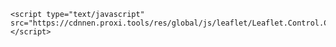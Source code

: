<link rel="stylesheet" href="https://unpkg.com/leaflet@1.7.1/dist/leaflet.css" integrity="sha512-xodZBNTC5n17Xt2atTPuE1HxjVMSvLVW9ocqUKLsCC5CXdbqCmblAshOMAS6/keqq/sMZMZ19scR4PsZChSR7A==" crossorigin="">
  
  <script src="https://unpkg.com/leaflet@1.7.1/dist/leaflet.js" integrity="sha512-XQoYMqMTK8LvdxXYG3nZ448hOEQiglfqkJs1NOQV44cWnUrBc8PkAOcXy20w0vlaXaVUearIOBhiXZ5V3ynxwA==" crossorigin=""></script>
	<script type="text/javascript" src="https://cdnnen.proxi.tools/res/global/js/leaflet/Leaflet.Control.Custom.js"></script>
<style>

.location-infobox {
    background: #fff;
    border-radius: 2px;
    padding: 9px 11px;
    box-shadow: rgba(0, 0, 0, 0.3) 0px 1px 4px -1px;
    font-family: Roboto, Arial, sans-serif;
    font-size: 12px;
	text-align: left;
    line-height: 16px;
    color: #5B5B5B;
    width: 100%;
}
.location-infobox .placecard__container {
    display: grid;
    grid-template-columns: 3fr 1fr;
}

.location-infobox .placecard__business-name {
    font-weight: bold;
	text-align: left;
    font-size: 14px;
    line-height: 17px;
    color: #000;
    margin-bottom: 5px;
}

</style>

 	
<div id="map" style="width: 490px; height: 600px;"></div>
<script>
	let map = null;
	let placecard = "\n                   <div class=\"placecard__left\">\n                <p class=\"placecard__business-name\">Créneaux d'entraînement<\p>\n  Mercredi : 20h00 / 22h00 - Gymnase Broustal     <br/>  Vendredi : 20h00 / 22h00 - Gymnase Rousseau <br/>           Samedi : 09h30 / 12h00 - Gymnase Gagarine<br>\n             <\p>\n            ";
  
	let zoom = 15;
	let mapType = false;
        let scale = false;
	   function initMap() {
            
                            
                map = L.map('map', {
                    center: [48.78091491800281, 1.9872312511900436],
                    zoom: zoom,
                    zoomControl: false,
                    gestureHandling: true,
                    attributionControl: '<a href="https://cartodream.wixsite.com/website-1">Cartodream</a> , <a href="https://www.openstreetmap.fr/">OSM</a>'
                });

		var LeafIcon = L.Icon.extend({
		options: {
			iconSize:     [80, 80],
		}
	});
	L.tileLayer('http://{s}.tile.openstreetmap.fr/osmfr/{z}/{x}/{y}.png', {
		attribution: '<a href="https://cartodream.wixsite.com/website-1">Cartodream</a> , <a href="https://www.openstreetmap.fr/">OSM</a>',
	
	}).addTo(map);
	
        var BroustalIcon = new LeafIcon({iconUrl: 'https://aot-badminton-draft.webnode.fr/_files/200000675-8142c8142e/Volant_BROUSTAL.png'}); 
	var RousseauIcon = new LeafIcon({iconUrl: 'https://aot-badminton-draft.webnode.fr/_files/200000677-0d0100d013/Volant_ROUSSEAU.png'});
	var GagarineIcon = new LeafIcon({iconUrl: 'https://aot-badminton-draft.webnode.fr/_files/200000676-6665b6665e/Volant_GAGARINE.png'});               
	
	L.marker([48.78275817457628, 1.9787277927155338],{icon: BroustalIcon}).addTo(map)
			.bindPopup("<b>Gymnase Anne-Marie et André Broustal</b><br/>6 Avenue Ludwig Van Beethoven 78190 Trappes<br /><b><img src='https://aot-badminton.fr/_files/200000272-b5bd2b6b4e/Broustal.PNG' target='_blank' width='100%' height='100%'/></b><br /><a href=\"https:\/\/maps.google.com\/maps\/dir\/\/Gymnase Broustal 78190 Trappes\" target=\"_blank\"><b>Itinéraire</b></a>")

	L.marker([48.776327111701995, 1.9959440828648392],{icon: RousseauIcon}).addTo(map)
			.bindPopup("<b>Gymnase Rousseau</b><br/>2 rue Alfred Costes 78190 Trappes<br /><b><img src='https://aot-badminton.fr/_files/200000271-f0308f12a6/Rousseau%20Trappes.PNG' target='_blank' width='100%' height='100%'/></b><br /><a href=\"https:\/\/maps.google.com\/maps\/dir\/\/2 Rue Alfred Costes 78190 Trappes\" target=\"_blank\"><b>Itinéraire</b></a>")	

	L.marker([48.77606004609193, 1.9796608345104458],{icon: GagarineIcon}).addTo(map)
			.bindPopup("<b>Gymnase Gagarine</b><br/>4 Rue Pierre Courtade 78190 Trappes<br /><b><img src='https://aot-badminton-draft.webnode.fr/_files/200000669-23a7b23a7d/Gargarine%20Trappes.JPG' target='_blank' width='100%' height='100%'/></b><br /><a href=\"https:\/\/maps.google.com\/maps\/dir\/\/Complexe Sportif Youri Gagarine 78190 Trappes\" target=\"_blank\"><b>Itinéraire</b></a>");

	    if(scale) {
                    L.control.scale({
                        position: 'bottomright',
                        imperial: false
                    }).addTo(map);
                }
                L.control.zoom({
                    position: 'bottomright',
                }).addTo(map);
                
                                    
                    L.control.custom({
                        position: 'topleft',
                        content: placecard,
                        classes: 'location-infobox',
                        /*
                        style: {
                            width: '200px',
                            margin: '10px',
                            padding: '5px 10px',
                            background: '#fff',
                        },
                         */
                    }).addTo(map);
                    
                                        
        }
        

                    window.onload = function(){
                initMap();
            };
</script>
